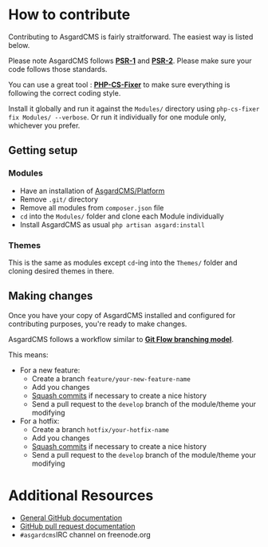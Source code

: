 # How to contribute

Contributing to AsgardCMS is fairly straitforward. The easiest way is listed below. 

Please note AsgardCMS follows **[PSR-1](http://www.php-fig.org/psr/psr-1/)** and **[PSR-2](http://www.php-fig.org/psr/psr-2/)**. Please make sure your code follows those standards.

You can use a great tool : **[PHP-CS-Fixer](https://github.com/FriendsOfPHP/PHP-CS-Fixer)** to make sure everything is following the correct coding style.

Install it globally and run it against the `Modules/` directory using `php-cs-fixer fix Modules/ --verbose`. Or run it individually for one module only, whichever you prefer.


## Getting setup
### Modules 

- Have an installation of [AsgardCMS/Platform](https://github.com/AsgardCms/Platform) 
- Remove `.git/` directory
- Remove all modules from `composer.json` file
- `cd` into the `Modules/` folder and clone each Module individually
- Install AsgardCMS as usual `php artisan asgard:install`

### Themes

This is the same as modules except `cd`-ing into the `Themes/` folder and cloning desired themes in there.



## Making changes

Once you have your copy of AsgardCMS installed and configured for contributing purposes, you're ready to make changes.

AsgardCMS follows a workflow similar to **[Git Flow branching model](https://www.atlassian.com/git/tutorials/comparing-workflows/gitflow-workflow/)**.

This means:

- For a new feature: 
	- Create a branch `feature/your-new-feature-name`
	- Add you changes
	- [Squash commits](https://ariejan.net/2011/07/05/git-squash-your-latests-commits-into-one/) if necessary to create a nice history
	- Send a pull request to the `develop` branch of the module/theme your modifying
- For a hotfix:
	- Create a branch `hotfix/your-hotfix-name`
	- Add you changes
	- [Squash commits](https://ariejan.net/2011/07/05/git-squash-your-latests-commits-into-one/) if necessary to create 	a nice history
	- Send a pull request to the `develop` branch of the module/theme your modifying


# Additional Resources

* [General GitHub documentation](http://help.github.com/)
* [GitHub pull request documentation](http://help.github.com/send-pull-requests/)
* `#asgardcms`IRC channel on freenode.org

